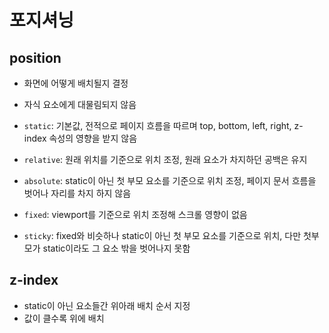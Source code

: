 # 포지셔닝
## position
* 화면에 어떻게 배치될지 결정
* 자식 요소에게 대물림되지 않음
* `static`: 기본값, 전적으로 페이지 흐름을 따르며 top, bottom, left, right, z-index 속성의 영향을 받지 않음
* `relative`: 원래 위치를 기준으로 위치 조정, 원래 요소가 차지하던 공백은 유지
* `absolute`: static이 아닌 첫 부모 요소를 기준으로 위치 조정, 페이지 문서 흐름을 벗어나 자리를 차지 하지 않음
* `fixed`: viewport를 기준으로 위치 조정해 스크롤 영향이 없음

* `sticky`: fixed와 비슷하나 static이 아닌 첫 부모 요소를 기준으로 위치, 다만 첫부모가 static이라도 그 요소 밖을 벗어나지 못함

## z-index
* static이 아닌 요소들간 위아래 배치 순서 지정
* 값이 클수록 위에 배치